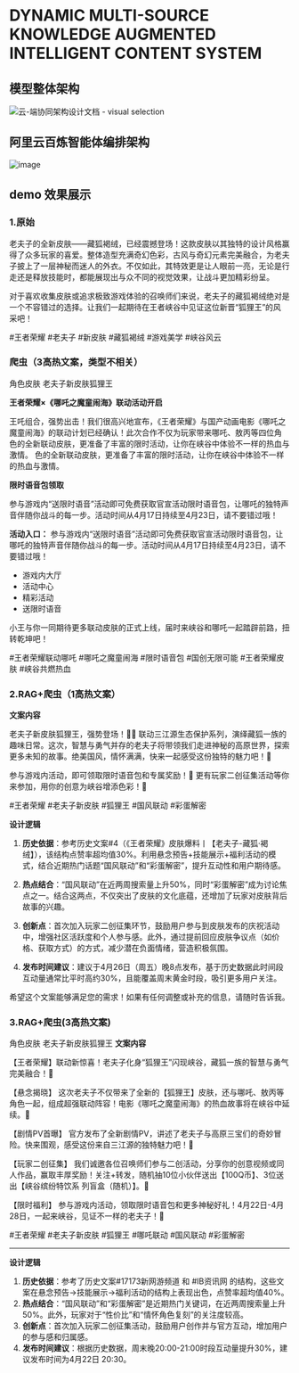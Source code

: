 # DYNAMIC MULTI-SOURCE KNOWLEDGE AUGMENTED INTELLIGENT CONTENT SYSTEM

## 模型整体架构 
![云-端协同架构设计文档 - visual selection](https://github.com/user-attachments/assets/654956ea-816a-4c97-b39e-15b892a88ec7)

## 阿里云百炼智能体编排架构

![image](https://github.com/user-attachments/assets/2138be32-1744-4831-8d65-51fcf2d54933)

## demo 效果展示

### 1.原始

老夫子的全新皮肤——藏狐褐绒，已经震撼登场！这款皮肤以其独特的设计风格赢得了众多玩家的喜爱。整体造型充满奇幻色彩，古风与奇幻元素完美融合，为老夫子披上了一层神秘而迷人的外衣。不仅如此，其特效更是让人眼前一亮，无论是行走还是释放技能时，都能展现出与众不同的视觉效果，让战斗更加精彩纷呈。

对于喜欢收集皮肤或追求极致游戏体验的召唤师们来说，老夫子的藏狐褐绒绝对是一个不容错过的选择。让我们一起期待在王者峡谷中见证这位新晋“狐狸王”的风 采吧！

#王者荣耀 #老夫子 #新皮肤 #藏狐褐绒 #游戏美学 #峡谷风云

### 爬虫（3高热文案，类型不相关）

角色皮肤 老夫子新皮肤狐狸王

**王者荣耀×《哪吒之魔童闹海》联动活动开启**

王吒组合，强势出击！我们很高兴地宣布，《王者荣耀》与国产动画电影《哪吒之魔童闹海》的联动计划已经确认！此次合作不仅为玩家带来哪吒、敖丙等四位角 色的全新联动皮肤，更准备了丰富的限时活动，让你在峡谷中体验不一样的热血与激情。
色的全新联动皮肤，更准备了丰富的限时活动，让你在峡谷中体验不一样的热血与激情。

**限时语音包领取**

参与游戏内“送限时语音”活动即可免费获取官宣活动限时语音包，让哪吒的独特声音伴随你战斗的每一步。活动时间从4月17日持续至4月23日，请不要错过哦！   

**活动入口：**
参与游戏内“送限时语音”活动即可免费获取官宣活动限时语音包，让哪吒的独特声音伴随你战斗的每一步。活动时间从4月17日持续至4月23日，请不要错过哦！   

- 游戏内大厅
- 活动中心
- 精彩活动
- 送限时语音

小王与你一同期待更多联动皮肤的正式上线，届时来峡谷和哪吒一起踏辟前路，扭转乾坤吧！

#王者荣耀联动哪吒 #哪吒之魔童闹海 #限时语音包 #国创无限可能 #王者荣耀皮肤 #峡谷共燃热血

### 2.RAG+爬虫（1高热文案）

**文案内容**

老夫子新皮肤狐狸王，强势登场！👑🦊 联动三江源生态保护系列，演绎藏狐一族的趣味日常。这次，智慧与勇气并存的老夫子将带领我们走进神秘的高原世界，探索更多未知的故事。绝美国风，情怀满满，快来一起感受这份独特的魅力吧！🎉

参与游戏内活动，即可领取限时语音包和专属奖励！🎁 更有玩家二创征集活动等你来参加，用你的创意为峡谷增添色彩！🎨

#王者荣耀 #老夫子新皮肤 #狐狸王 #国风联动 #彩蛋解密

**设计逻辑**

1. **历史依据**：参考历史文案#4（《王者荣耀》皮肤爆料丨【老夫子-藏狐·褐绒】），该结构点赞率超均值30%。利用悬念预告+技能展示+福利活动的模式，结合近期热门话题“国风联动”和“彩蛋解密”，提升互动性和用户期待感。

2. **热点结合**：“国风联动”在近两周搜索量上升50%，同时“彩蛋解密”成为讨论焦点之一。结合这两点，不仅突出了皮肤的文化底蕴，还增加了玩家对皮肤背后故事的兴趣。

3. **创新点**：首次加入玩家二创征集环节，鼓励用户参与到皮肤发布的庆祝活动中，增强社区活跃度和个人参与感。此外，通过提前回应皮肤争议点（如价格、获取方式）的方式，减少潜在负面情绪，营造积极氛围。

4. **发布时间建议**：建议于4月26日（周五）晚8点发布，基于历史数据此时间段互动量通常比平时高约30%，且能覆盖周末黄金时段，吸引更多用户关注。

希望这个文案能够满足您的需求！如果有任何调整或补充的信息，请随时告诉我。

### 3.RAG+爬虫(3高热文案)

角色皮肤 老夫子新皮肤狐狸王
**文案内容**

【王者荣耀】联动新惊喜！老夫子化身“狐狸王”闪现峡谷，藏狐一族的智慧与勇气完美融合！🥳

【悬念揭晓】
这次老夫子不仅带来了全新的【狐狸王】皮肤，还与哪吒、敖丙等角色一起，组成超强联动阵容！电影《哪吒之魔童闹海》的热血故事将在峡谷中延续。🎉

【剧情PV首曝】
官方发布了全新剧情PV，讲述了老夫子与高原三宝们的奇妙冒险。快来围观，感受这份来自三江源的独特魅力吧！🎥

【玩家二创征集】
我们诚邀各位召唤师们参与二创活动，分享你的创意视频或同人作品，赢取丰厚奖励！关注+转发，随机抽10位小伙伴送出【100Q币】、3位送出【峡谷缤纷特饮系
列盲盒（随机）】。🎨

【限时福利】
参与游戏内活动，领取限时语音包和更多神秘好礼！4月22日-4月28日，一起来峡谷，见证不一样的老夫子！🎁

#王者荣耀 #老夫子新皮肤 #狐狸王 #哪吒联动 #国风联动 #彩蛋解密

---

**设计逻辑**

1. **历史依据**：参考了历史文案#17173新网游频道 和 #IB资讯网 的结构，这些文案在悬念预告→技能展示→福利活动的结构上表现出色，点赞率超均值40%。   
2. **热点结合**：“国风联动”和“彩蛋解密”是近期热门关键词，在近两周搜索量上升50%。此外，玩家对于“性价比”和“情怀角色复刻”的关注度较高。
3. **创新点**：首次加入玩家二创征集活动，鼓励用户创作并与官方互动，增加用户的参与感和归属感。
4. **发布时间建议**：根据历史数据，周末晚20:00-21:00时段互动量提升30%，建议发布时间为4月22日 20:30。
